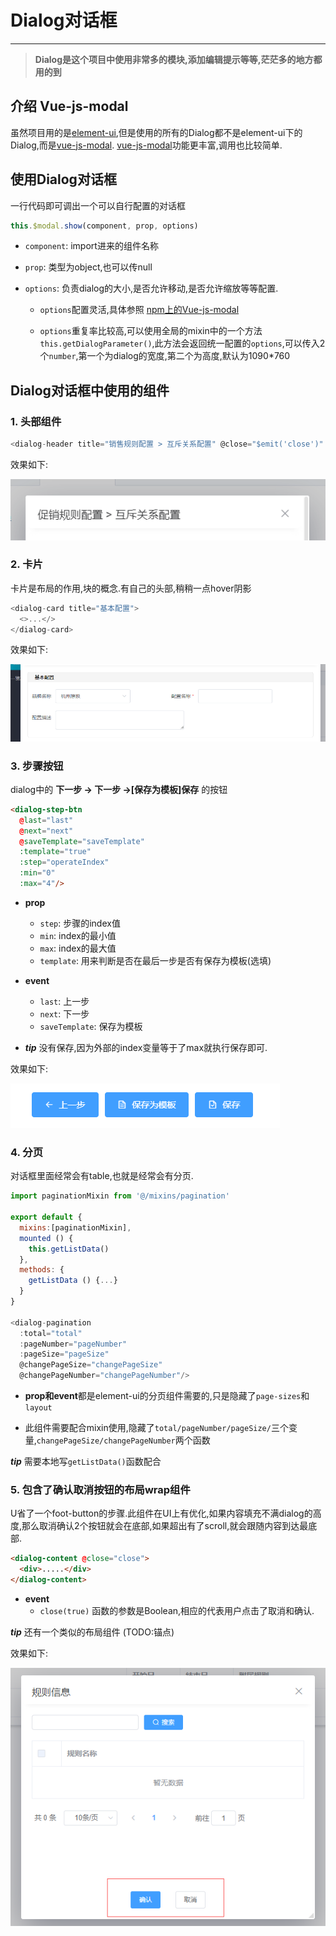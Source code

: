 # Dialog对话框
------------------------

>**Dialog是这个项目中使用非常多的模块,添加编辑提示等等,茫茫多的地方都用的到**
## 介绍 Vue-js-modal
虽然项目用的是[element-ui](https://element.eleme.cn/2.0/#/zh-CN/component/installation),但是使用的所有的Dialog都不是element-ui下的Dialog,而是[vue-js-modal](https://www.npmjs.com/package/vue-js-modal).
[vue-js-modal](https://www.npmjs.com/package/vue-js-modal)功能更丰富,调用也比较简单.
## 使用Dialog对话框

一行代码即可调出一个可以自行配置的对话框

```JavaScript
this.$modal.show(component, prop, options)
```

+ `component`: import进来的组件名称

+ `prop`: 类型为object,也可以传null

+ `options`: 负责dialog的大小,是否允许移动,是否允许缩放等等配置.
   + `options`配置灵活,具体参照 [npm上的Vue-js-modal](https://www.npmjs.com/package/vue-js-modal)

   + `options`重复率比较高,可以使用全局的mixin中的一个方法`this.getDialogParameter()`,此方法会返回统一配置的`options`,可以传入2个`number`,第一个为dialog的宽度,第二个为高度,默认为1090*760

## Dialog对话框中使用的组件

### 1. 头部组件
```JavaScript
<dialog-header title="销售规则配置 > 互斥关系配置" @close="$emit('close')" />
```
效果如下:

![dialog-header](../public/images/dialog-header.png)

### 2. 卡片

卡片是布局的作用,块的概念.有自己的头部,稍稍一点hover阴影
```JavaScript
<dialog-card title="基本配置">
  <>...</>
</dialog-card>
```
效果如下:

![dialog-card](../public/images/dialog-card.png)

### 3. 步骤按钮

dialog中的 **下一步 -> 下一步 ->[保存为模板]保存** 的按钮

```html
<dialog-step-btn
  @last="last"
  @next="next"
  @saveTemplate="saveTemplate"
  :template="true"
  :step="operateIndex"
  :min="0"
  :max="4"/>
```
+ **prop**
  + `step`: 步骤的index值
  + `min`: index的最小值
  + `max`: index的最大值
  + `template`: 用来判断是否在最后一步是否有保存为模板(选填)

+ **event**
  + `last`: 上一步
  + `next`: 下一步
  + `saveTemplate`: 保存为模板

+ ***tip*** 没有保存,因为外部的index变量等于了max就执行保存即可.

效果如下:

![dialog-step](../public/images/dialog-step.png)

### 4. 分页

对话框里面经常会有table,也就是经常会有分页.

```JavaScript
import paginationMixin from '@/mixins/pagination'

export default {
  mixins:[paginationMixin],
  mounted () {
    this.getListData()
  },
  methods: {
    getListData () {...}
  }
}

<dialog-pagination 
  :total="total" 
  :pageNumber="pageNumber" 
  :pageSize="pageSize" 
  @changePageSize="changePageSize" 
  @changePageNumber="changePageNumber"/>
```

+ **prop和event**都是element-ui的分页组件需要的,只是隐藏了`page-sizes`和`layout`

+ 此组件需要配合mixin使用,隐藏了`total/pageNumber/pageSize/`三个变量,`changePageSize/changePageNumber`两个函数

***tip*** 需要本地写`getListData()`函数配合

### 5. 包含了确认取消按钮的布局wrap组件

U省了一个foot-button的步骤.此组件在UI上有优化,如果内容填充不满dialog的高度,那么取消确认2个按钮就会在底部,如果超出有了scroll,就会跟随内容到达最底部.

```HTML
<dialog-content @close="close">
  <div>.....</div>
</dialog-content>
```

+ **event**
  + `close(true)` 函数的参数是Boolean,相应的代表用户点击了取消和确认.

***tip*** 还有一个类似的布局组件 (TODO:锚点)

效果如下:

![dialog-contcontent](../public/images/dialog-contcontent.png)












